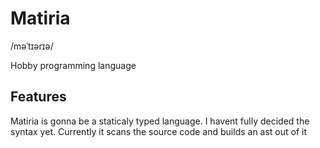 # Matiria
/məˈtɪərɪə/

Hobby programming language

## Features

Matiria is gonna be a staticaly typed language. I havent fully decided the syntax yet.
Currently it scans the source code and builds an ast out of it
